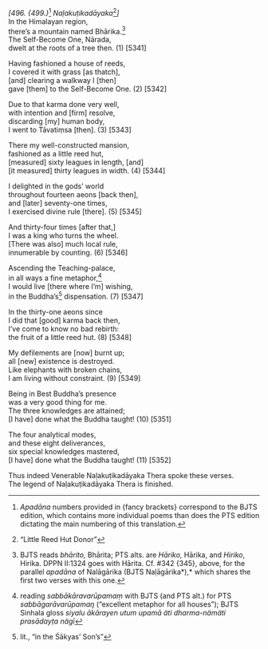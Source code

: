 *\[496. {499.}*[^1] *Naḷakuṭikadāyaka*[^2]*\]*  
In the Himalayan region,  
there’s a mountain named Bhārika.[^3]  
The Self-Become One, Nārada,  
dwelt at the roots of a tree then. (1) \[5341\]

Having fashioned a house of reeds,  
I covered it with grass \[as thatch\],  
\[and\] clearing a walkway I \[then\]  
gave \[them\] to the Self-Become One. (2) \[5342\]

Due to that karma done very well,  
with intention and \[firm\] resolve,  
discarding \[my\] human body,  
I went to Tāvatiṃsa \[then\]. (3) \[5343\]

There my well-constructed mansion,  
fashioned as a little reed hut,  
\[measured\] sixty leagues in length, \[and\]  
\[it measured\] thirty leagues in width. (4) \[5344\]

I delighted in the gods’ world  
throughout fourteen aeons \[back then\],  
and \[later\] seventy-one times,  
I exercised divine rule \[there\]. (5) \[5345\]

And thirty-four times \[after that,\]  
I was a king who turns the wheel.  
\[There was also\] much local rule,  
innumerable by counting. (6) \[5346\]

Ascending the Teaching-palace,  
in all ways a fine metaphor,[^4]  
I would live \[there where I’m\] wishing,  
in the Buddha’s[^5] dispensation. (7) \[5347\]

In the thirty-one aeons since  
I did that \[good\] karma back then,  
I’ve come to know no bad rebirth:  
the fruit of a little reed hut. (8) \[5348\]

My defilements are \[now\] burnt up;  
all \[new\] existence is destroyed.  
Like elephants with broken chains,  
I am living without constraint. (9) \[5349\]

Being in Best Buddha’s presence  
was a very good thing for me.  
The three knowledges are attained;  
\[I have\] done what the Buddha taught! (10) \[5351\]

The four analytical modes,  
and these eight deliverances,  
six special knowledges mastered,  
\[I have\] done what the Buddha taught! (11) \[5352\]

Thus indeed Venerable Naḷakuṭikadāyaka Thera spoke these verses.  
The legend of Naḷakuṭikadāyaka Thera is finished.

[^1]: *Apadāna* numbers provided in {fancy brackets} correspond to the
    BJTS edition, which contains more individual poems than does the PTS
    edition dictating the main numbering of this translation.

[^2]: “Little Reed Hut Donor”

[^3]: BJTS reads *bhārito,* Bhārita; PTS alts. are *Hāriko,* Hārika, and
    *Hiriko*, Hirika. DPPN II:1324 goes with Hārita. Cf. \#342 {345},
    above, for the parallel *apadāna* of Nalāgārika (BJTS Naḷāgārika*),*
    which shares the first two verses with this one.

[^4]: reading *sabbākāravarūpamaṃ* with BJTS (and PTS alt.) for PTS
    *sabbāgarāvarūpamaŋ* (“excellent metaphor for all houses”); BJTS
    Sinhala gloss *siyalu ākārayen utum upamā äti dharma-nämäti
    prasādayṭa nägī*

[^5]: lit., “in the Śākyas’ Son’s”
